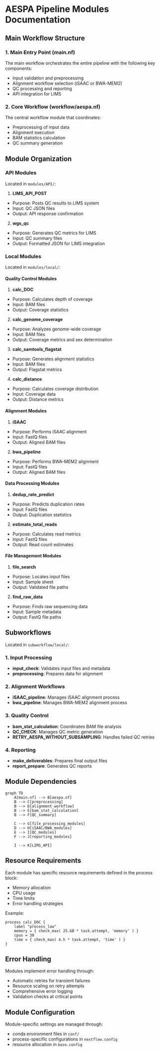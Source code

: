 # AESPA Pipeline Modules Documentation

## Main Workflow Structure

### 1. Main Entry Point (main.nf)
The main workflow orchestrates the entire pipeline with the following key components:
- Input validation and preprocessing
- Alignment workflow selection (iSAAC or BWA-MEM2)
- QC processing and reporting
- API integration for LIMS

### 2. Core Workflow (workflow/aespa.nf)
The central workflow module that coordinates:
- Preprocessing of input data
- Alignment execution
- BAM statistics calculation
- QC summary generation

## Module Organization

### API Modules
Located in `modules/API/`:

1. **LIMS_API_POST**
- Purpose: Posts QC results to LIMS system
- Input: QC JSON files
- Output: API response confirmation

2. **wgs_qc**
- Purpose: Generates QC metrics for LIMS
- Input: QC summary files
- Output: Formatted JSON for LIMS integration

### Local Modules
Located in `modules/local/`:

#### Quality Control Modules
1. **calc_DOC**
- Purpose: Calculates depth of coverage
- Input: BAM files
- Output: Coverage statistics

2. **calc_genome_coverage**
- Purpose: Analyzes genome-wide coverage
- Input: BAM files
- Output: Coverage metrics and sex determination

3. **calc_samtools_flagstat**
- Purpose: Generates alignment statistics
- Input: BAM files
- Output: Flagstat metrics

4. **calc_distance**
- Purpose: Calculates coverage distribution
- Input: Coverage data
- Output: Distance metrics

#### Alignment Modules
1. **iSAAC**
- Purpose: Performs iSAAC alignment
- Input: FastQ files
- Output: Aligned BAM files

2. **bwa_pipeline**
- Purpose: Performs BWA-MEM2 alignment
- Input: FastQ files
- Output: Aligned BAM files

#### Data Processing Modules
1. **dedup_rate_predict**
- Purpose: Predicts duplication rates
- Input: FastQ files
- Output: Duplication statistics

2. **estimate_total_reads**
- Purpose: Calculates read metrics
- Input: FastQ files
- Output: Read count estimates

#### File Management Modules
1. **file_search**
- Purpose: Locates input files
- Input: Sample sheet
- Output: Validated file paths

2. **find_raw_data**
- Purpose: Finds raw sequencing data
- Input: Sample metadata
- Output: FastQ file paths

## Subworkflows
Located in `subworkflow/local/`:

### 1. Input Processing
- **input_check**: Validates input files and metadata
- **preprocessing**: Prepares data for alignment

### 2. Alignment Workflows
- **iSAAC_pipeline**: Manages iSAAC alignment process
- **bwa_pipeline**: Manages BWA-MEM2 alignment process

### 3. Quality Control
- **bam_stat_calculation**: Coordinates BAM file analysis
- **QC_CHECK**: Manages QC metric generation
- **RETRY_AESPA_WITHOUT_SUBSAMPLING**: Handles failed QC retries

### 4. Reporting
- **make_deliverables**: Prepares final output files
- **report_prepare**: Generates QC reports

## Module Dependencies

```mermaid
graph TD
    A[main.nf] --> B[aespa.nf]
    B --> C[preprocessing]
    B --> D[alignment_workflow]
    B --> E[bam_stat_calculation]
    B --> F[QC_summary]

    C --> G[file_processing_modules]
    D --> H[iSAAC/BWA_modules]
    E --> I[QC_modules]
    F --> J[reporting_modules]

    I --> K[LIMS_API]
```

## Resource Requirements

Each module has specific resource requirements defined in the process block:
- Memory allocation
- CPU usage
- Time limits
- Error handling strategies

Example:
```nextflow
process calc_DOC {
    label "process_low"
    memory = { check_max( 25.GB * task.attempt, 'memory' ) }
    cpus = 30
    time = { check_max( 4.h * task.attempt, 'time' ) }
}
```

## Error Handling

Modules implement error handling through:
- Automatic retries for transient failures
- Resource scaling on retry attempts
- Comprehensive error logging
- Validation checks at critical points

## Module Configuration

Module-specific settings are managed through:
- conda environment files in `conf/`
- process-specific configurations in `nextflow.config`
- resource allocation in `base.config`

